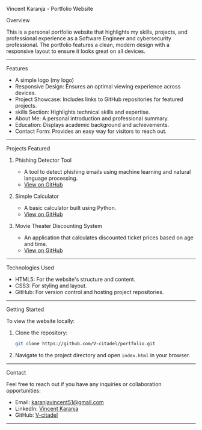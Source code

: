 
 Vincent Karanja - Portfolio Website

Overview

This is a personal portfolio website that highlights my skills, projects, and professional experience as a Software Engineer and cybersecurity professional. The portfolio features a clean, modern design with a responsive layout to ensure it looks great on all devices.

---

Features
- A simple logo  (my logo)
- Responsive Design: Ensures an optimal viewing experience across devices.
- Project Showcase: Includes links to GitHub repositories for featured projects.
- skills Section: Highlights technical skills and expertise.
- About Me: A personal introduction and professional summary.
- Education: Displays academic background and achievements.
- Contact Form: Provides an easy way for visitors to reach out.

---

Projects Featured

1. Phishing Detector Tool  
   - A tool to detect phishing emails using machine learning and natural language processing.  
   - [View on GitHub](https://github.com/V-citadel/email-phishing-detector.git)

2. Simple Calculator 
   - A basic calculator built using Python.  
   - [View on GitHub](https://github.com/V-citadel/calc1.git)

3. Movie Theater Discounting System  
   - An application that calculates discounted ticket prices based on age and time.  
   - [View on GitHub](https://github.com/V-citadel/ticket-discounter.git)

---
Technologies Used

- HTML5: For the website's structure and content.
- CSS3: For styling and layout.
- GitHub: For version control and hosting project repositories.

---
Getting Started

To view the website locally:

1. Clone the repository:
   ```bash
   git clone https://github.com/V-citadel/portfolio.git
   ```

2. Navigate to the project directory and open `index.html` in your browser.

---

Contact

Feel free to reach out if you have any inquiries or collaboration opportunities:

- Email: karanjavincent51@gmail.com  
- LinkedIn: [Vincent Karanja](https://www.linkedin.com/in/vincent-karanja-software-engineer/)  
- GitHub: [V-citadel](https://github.com/V-citadel)

---

